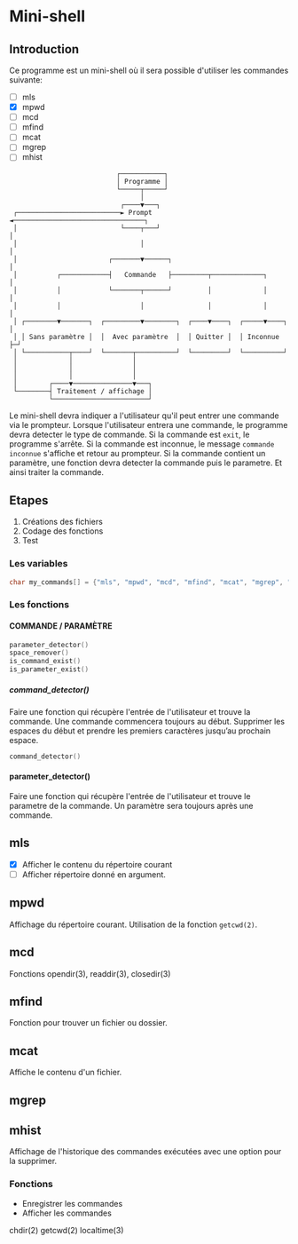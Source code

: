 # Mini-shell

## Introduction

Ce programme est un mini-shell où il sera possible d'utiliser les commandes suivante:

- [ ] mls
- [x] mpwd
- [ ] mcd
- [ ] mfind
- [ ] mcat
- [ ] mgrep
- [ ] mhist

```
                           ┌───────────┐
                           │ Programme │
                           └─────┬─────┘
                                 │
                            ┌────▼───┐
 ┌──────────────────────────► Prompt ◄─────────────────────────────────┐
 │                          └────┬───┘                                 │
 │                               │                                     │
 │                       ┌───────▼──────┐                              │
 │          ┌────────────┤   Commande   ├─────────┬─────────────┐      │
 │          │            └───────┬──────┘         │             │      │
 │          │                    │                │             │      │
 │ ┌────────▼───────┐  ┌─────────▼────────┐  ┌────▼────┐  ┌─────▼────┐ │
 │ │ Sans paramètre │  │  Avec paramètre  │  │ Quitter │  │ Inconnue ├─┘
 │ └───────────┬────┘  └───────┬──────────┘  └─────────┘  └──────────┘
 │             │               │
 │             │               │
 │             │               │
 │        ┌────▼───────────────▼───┐
 └────────┤ Traitement / affichage │
          └────────────────────────┘
```

Le mini-shell devra indiquer a l'utilisateur qu'il peut entrer une commande via le prompteur.
Lorsque l'utilisateur entrera une commande, le programme devra detecter le type de commande.
Si la commande est `exit`, le programme s'arrête.
Si la commande est inconnue, le message `commande inconnue` s'affiche et retour au prompteur.
Si la commande contient un paramètre, une fonction devra detecter la commande puis le parametre. Et ainsi traiter la commande.
## Etapes

1. Créations des fichiers
2. Codage des fonctions
3. Test

### Les variables

```c
char my_commands[] = {"mls", "mpwd", "mcd", "mfind", "mcat", "mgrep", "mhist"};
```

### Les fonctions

#### COMMANDE / PARAMÈTRE

```c
parameter_detector()
space_remover()
is_command_exist()
is_parameter_exist()
```

##### command_detector()

Faire une fonction qui récupère l'entrée de l'utilisateur et trouve la commande.
Une commande commencera toujours au début.
Supprimer les espaces du début et prendre les premiers caractères jusqu’au prochain espace.

```c
command_detector()
```

#### parameter_detector()

Faire une fonction qui récupère l'entrée de l'utilisateur et trouve le parametre de la commande.
Un paramètre sera toujours après une commande.

## mls

- [x] Afficher le contenu du répertoire courant
- [ ] Afficher répertoire donné en argument.

## mpwd

Affichage du répertoire courant.
Utilisation de la fonction `getcwd(2)`.

## mcd

Fonctions opendir(3), readdir(3), closedir(3)

## mfind

Fonction pour trouver un fichier ou dossier.

## mcat

Affiche le contenu d'un fichier.

## mgrep

## mhist

Affichage de l'historique des commandes exécutées avec une option pour la supprimer.

### Fonctions

- Enregistrer les commandes
- Afficher les commandes

chdir(2)
getcwd(2)
localtime(3)
